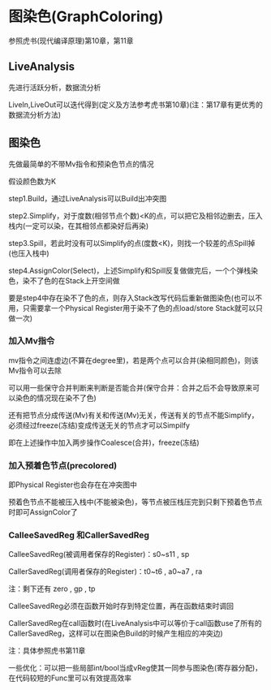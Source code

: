 # 图染色(GraphColoring)

参照虎书(现代编译原理)第10章，第11章



## LiveAnalysis

先进行活跃分析，数据流分析

LiveIn,LiveOut可以迭代得到(定义及方法参考虎书第10章)(注：第17章有更优秀的数据流分析方法)



## 图染色

先做最简单的不带Mv指令和预染色节点的情况

假设颜色数为K

step1.Build，通过LiveAnalysis可以Build出冲突图

step2.Simplify，对于度数(相邻节点个数)<K的点，可以把它及相邻边删去，压入栈内(一定可以染，在其相邻点都染好后再染)

step3.Spill，若此时没有可以Simplify的点(度数<K)，则找一个较差的点Spill掉(也压入栈中)

step4.AssignColor(Select)，上述Simplify和Spill反复做做完后，一个个弹栈染色，染不了色的在Stack上开空间做

要是step4中存在染不了色的点，则存入Stack改写代码后重新做图染色(也可以不用，只需要拿一个Physical Register用于染不了色的点load/store Stack就可以只做一次)



### 加入Mv指令

mv指令之间连虚边(不算在degree里)，若是两个点可以合并(染相同颜色)，则该Mv指令可以去除

可以用一些保守合并判断来判断是否能合并(保守合并：合并之后不会导致原来可以染色的情况现在染不了色)

还有把节点分成传送(Mv)有关和传送(Mv)无关，传送有关的节点不能Simplify，必须经过freeze(冻结)变成传送无关的节点才可以Simpilfy

即在上述操作中加入两步操作Coalesce(合并)，freeze(冻结)



### 加入预着色节点(precolored)

即Physical Register也会存在在冲突图中

预着色节点不能被压入栈中(不能被染色)，等节点被压栈压完到只剩下预着色节点时即可AssignColor了



### CalleeSavedReg 和CallerSavedReg

CalleeSavedReg(被调用者保存的Register)：s0~s11 , sp

CallerSavedReg(调用者保存的Register)：t0~t6 , a0~a7 , ra

注：剩下还有 zero , gp , tp

CalleeSavedReg必须在函数开始时存到特定位置，再在函数结束时调回

CallerSavedReg在call函数时(在LiveAnalysis中可以等价于call函数use了所有的CallerSavedReg，这样可以在图染色Build的时候产生相应的冲突边)



注：具体参照虎书第11章





一些优化：可以把一些局部int/bool当成vReg使其一同参与图染色(寄存器分配)，在代码较短的Func里可以有效提高效率